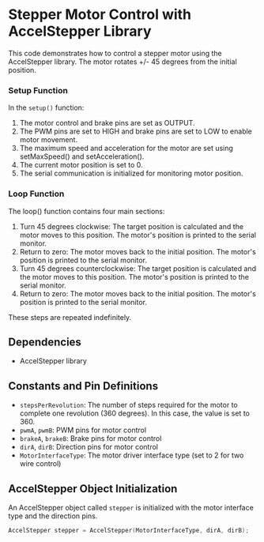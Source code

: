 # Stepper Motor Control with AccelStepper Library

This code demonstrates how to control a stepper motor using the AccelStepper library. The motor rotates +/- 45 degrees from the initial position.

### Setup Function

In the `setup()` function:

1. The motor control and brake pins are set as OUTPUT.
2. The PWM pins are set to HIGH and brake pins are set to LOW to enable motor movement.
3. The maximum speed and acceleration for the motor are set using setMaxSpeed() and setAcceleration().
4. The current motor position is set to 0.
5. The serial communication is initialized for monitoring motor position.

### Loop Function

The loop() function contains four main sections:

1. Turn 45 degrees clockwise: The target position is calculated and the motor moves to this position. The motor's position is printed to the serial monitor.
2. Return to zero: The motor moves back to the initial position. The motor's position is printed to the serial monitor.
3. Turn 45 degrees counterclockwise: The target position is calculated and the motor moves to this position. The motor's position is printed to the serial monitor.
4. Return to zero: The motor moves back to the initial position. The motor's position is printed to the serial monitor.

These steps are repeated indefinitely.

## Dependencies

- AccelStepper library

## Constants and Pin Definitions

- `stepsPerRevolution`: The number of steps required for the motor to complete one revolution (360 degrees). In this case, the value is set to 360.
- `pwmA`, `pwmB`: PWM pins for motor control
- `brakeA`, `brakeB`: Brake pins for motor control
- `dirA`, `dirB`: Direction pins for motor control
- `MotorInterfaceType`: The motor driver interface type (set to 2 for two wire control)

## AccelStepper Object Initialization

An AccelStepper object called `stepper` is initialized with the motor interface type and the direction pins.

```cpp
AccelStepper stepper = AccelStepper(MotorInterfaceType, dirA, dirB);
```